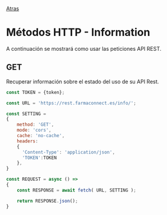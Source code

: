 [Atras](/README.md) 

# Métodos HTTP - Information
A continuación se mostrará como usar las peticiones API REST.


## GET
Recuperar información sobre el estado del uso de su API Rest.

```javascript
const TOKEN = {token};

const URL = 'https://rest.farmaconnect.es/info/';

const SETTING =
{
    method: 'GET', 
    mode: 'cors', 
    cache: 'no-cache',
    headers: 
    {
      'Content-Type': 'application/json',
      'TOKEN':TOKEN
    }, 
}

const REQUEST = async () =>
{
    const RESPONSE = await fetch( URL, SETTING );

    return RESPONSE.json();
}

```